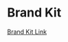# Brand Kit

[Brand Kit Link ](https://flower-bag-83c.notion.site/edgeX-Brand-Kit-12dcf55bfb0a80159fcedf84ecdcadb9)
